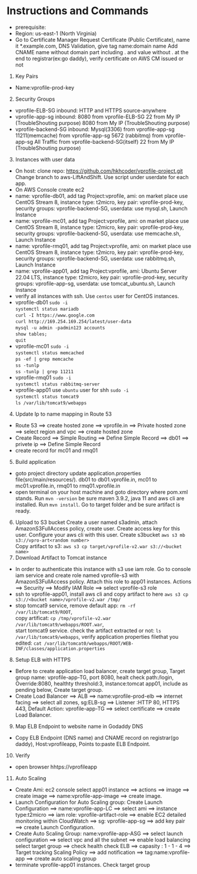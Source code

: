 # Instructions and Commands
- prerequisite:
- Region: us-east-1 (North Virginia) 
- Go to Certificate Manager 
Request Certificate (Public Certificate), name it *.example.com, DNS Validation, give tag name:domain name 
Add CNAME name without domain part including . and value without . at the end to registrar(ex:go daddy), verify certificate on AWS CM issued or not  
1. Key Pairs
- Name:vprofile-prod-key 
2. Security Groups
- vprofile-ELB-SG 
inbound: HTTP and HTTPS source-anywhere
- vprofile-app-sg 
inbound:
8080 from vprofile-ELB-SG 
22 from My IP (TroubleShouting purpose) 
8080 from My IP (TroubleShouting purpose) 
- vprofile-backend-SG 
inbound: 
Mysql(3306) from vprofile-app-sg 
11211(memcache) from vprofile-app-sg 
5672 (rabbitmq) from vprofile-app-sg 
All Traffic from vprofile-backend-SG(itself)
22 from My IP (TroubleShouting purpose)
3. Instances with user data
- On host: clone repo: https://github.com/hkhcoder/vprofile-project.git 
Change branch to aws-LiftAndShift. Use script under userdate for each app.
- On AWS Console create ec2
- name: vprofile-db01, add tag Project:vprofile, ami: on market place use CentOS Stream 8, instance type: t2micro, key pair: vprofile-prod-key, security groups: vprofile-backend-SG, userdata: use mysql.sh, Launch İnstance 
- name: vprofile-mc01, add tag Project:vprofile, ami: on market place use CentOS Stream 8, 
instance type: t2micro, key pair: vprofile-prod-key, security groups: vprofile-backend-SG,
userdata: use memcache.sh, Launch Instance 
- name: vprofile-rmq01, add tag Project:vprofile, ami: on market place use CentOS Stream 8,
instance type: t2micro, key pair: vprofile-prod-key, security groups: vprofile-backend-SG,
userdata: use rabbitmq.sh, Launch Instance 
- name: vprofile-app01, add tag Project:vprofile, ami: Ubuntu Server 22.04 LTS,
instance type: t2micro, key pair: vprofile-prod-key, security groups: vprofile-app-sg,
userdata: use tomcat_ubuntu.sh, Launch Instance
- verify all instances with ssh. Use `centos` user for CentOS instances.
- vprofile-db01
`sudo -i`  
`systemctl status mariadb`  
`curl -I https://www.google.com`  
`curl http://169.254.169.254/latest/user-data`  
`mysql -u admin -padmin123 accounts`  
`show tables;`  
`quit`  
- vprofile-mc01 
`sudo -i`  
`systemctl status memcached`  
`ps -ef | grep memcache`  
`ss -tunlp`  
`ss -tunlp | grep 11211`  
- vprofile-rmq01
`sudo -i`  
`systemctl status rabbitmq-server`  
- vprofile-app01 
use `ubuntu` user for shh 
`sudo -i`  
`systemctl status tomcat9`  
`ls /var/lib/tomcat9/webapps`  
4. Update Ip to name mapping in Route 53
-  Route 53 ==> create hosted zone ==> vprofile.in ==> Private hosted zone ==> select region and vpc ==> create hosted zone
- Create Record ==> Simple Routing ==> Define Simple Record ==> db01 ==> privete ip ==> Define Simple Record
- create record for mc01 and rmq01 
5. Build application
- goto project directory update application.properties file(src/main/resources/). db01 to db01.vprofile.in, mc01 to mc01.vprofile.in, rmq01 to rmq01.vprofile.in 
- open terminal on your host machine and goto directory where pom.xml stands. Run `mvn -version` be sure maven 3.9.2, java 11 and aws cli are installed. Run `mvn install`. Go to target folder and be sure artifact is ready.    
6. Upload to S3 bucket
Create a user named s3admin, attach AmazonS3FullAccess policy, create user. Create access key for this user. Configure your aws cli with this user. Create s3bucket `aws s3 mb s3://vpro-art<random number>`  
Copy artifact to s3: `aws s3 cp target/vprofile-v2.war s3://<bucket name>`
7. Download Artifact to Tomcat instance
- In order to authenticate this instance with s3 use iam role. Go to console iam service and create role named vprofile-s3 with AmazonS3FullAccess policy. Attach this role to app01 instances. Actions ==> Security ==> Modify IAM Role ==> select  vprofile-s3 role  
- ssh to vprofile-app01, install aws cli and copy artifact to here `aws s3 cp s3://<bucket name>/vprofile-v2.war /tmp/`
- stop tomcat9 service, remove default app: `rm -rf /var/lib/tomcat9/ROOT`,  
copy artificat: `cp /tmp/vprofile-v2.war /var/lib/tomcat9/webapps/ROOT.war`,  
start tomcat9 service. check the artifact extracted or not: `ls /var/lib/tomcat9/webapps`,  verify application properties filethat you edited: `cat /var/lib/tomcat0/webapps/ROOT/WEB-INF/classes/application.properties`  
8. Setup ELB with HTTPS
- Before to create application load balancer, create target group, Target group name: vprofile-app-TG, port 8080, healt check path:/login, Override:8080, healthty threshold:3, instance:tomcat app01, include as pending below, Create target group.
- Create Load Balancer ==> ALB ==> name:vprofile-prod-elb ==> internet facing ==> select all zones, sg:ELB-sg ==> Listener :HTTP 80, HTTPS 443, Default Action: vprofile-app-TG ==> select certificate ==> create Load Balancer.
9. Map ELB Endpoint to website name in Godaddy DNS
- Copy ELB Endpoint (DNS name) and CNAME record on registrar(go daddy), Host:vprofileapp, Points to:paste ELB Endpoint.
10. Verify
- open browser hhtps://vprofileapp<domain name>
11. Auto Scaling
- Create Ami: ec2 console select app01 instance ==> actions ==> image ==> create image ==> name:vprofile-app-image ==> create image.   
- Launch Configuration for Auto Scaling group: Create Launch Configuration ==> name:vprofile-app-LC ==> select ami ==> instance type:t2micro ==> iam role: vprofile-artifact-role ==> enable EC2 detailed monitoring within CloudWatch ==> sg: vprofile-app-sg ==> add key pair ==> create Launch Configuration.
- Create Auto Scaling Group: name:vprofile-app-ASG ==> select launch configuration ==> select vpc and all the subnet ==> enable load balancing select target group ==> check health check ELB ==> capasity : 1 - 1 - 4 ==> Target tracking Scaling Policy ==> add notification ==> tag:name:vprofile-app ==> create auto scaling group
- terminate vprofile-app01 instances. Check target group 